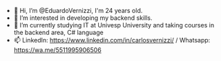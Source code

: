 - 👋 Hi, I’m @EduardoVernizzi, I'm 24 years old.
- 👀 I’m interested in developing my backend skills.
- 🌱 I’m currently studying IT at Univesp University and taking courses in the backend area, C# language
- 📫 LinkedIn: https://www.linkedin.com/in/carlosvernizzi/ / Whatsapp: https://wa.me/5511995906506

<!---
EduardoVernizzi/EduardoVernizzi is a ✨ special ✨ repository because its `README.md` (this file) appears on your GitHub profile.
You can click the Preview link to take a look at your changes.
--->
